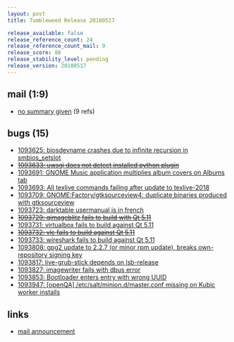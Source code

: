 ```yaml
---
layout: post
title: Tumbleweed Release 20180517

release_available: false
release_reference_count: 24
release_reference_count_mail: 9
release_score: 88
release_stability_level: pending
release_version: 20180517
---
```


## mail (1:9)

- [no summary given](https://lists.opensuse.org/opensuse-factory/2018-05/msg00256.html) (9 refs)

## bugs (15)

<!--more-->

- [1093625: biosdevname crashes due to infinite recursion in smbios_setslot](https://bugzilla.opensuse.org/show_bug.cgi?id=1093625)
- ~~[1093633: uwsgi does not detect installed python plugin](https://bugzilla.opensuse.org/show_bug.cgi?id=1093633)~~
- [1093691: GNOME Music application multiplies album covers on Albums tab](https://bugzilla.opensuse.org/show_bug.cgi?id=1093691)
- [1093693: All texlive commands failing after update to texlive-2018](https://bugzilla.opensuse.org/show_bug.cgi?id=1093693)
- [1093709: GNOME:Factory/gtksourceview4: duplicate binaries produced with gtksourceview](https://bugzilla.opensuse.org/show_bug.cgi?id=1093709)
- [1093723: darktable usermanual is in french](https://bugzilla.opensuse.org/show_bug.cgi?id=1093723)
- ~~[1093729: qimageblitz fails to build with Qt 5.11](https://bugzilla.opensuse.org/show_bug.cgi?id=1093729)~~
- [1093731: virtualbox fails to build against Qt 5.11](https://bugzilla.opensuse.org/show_bug.cgi?id=1093731)
- ~~[1093732: vlc fails to build against Qt 5.11](https://bugzilla.opensuse.org/show_bug.cgi?id=1093732)~~
- [1093733: wireshark fails to build against Qt 5.11](https://bugzilla.opensuse.org/show_bug.cgi?id=1093733)
- [1093808: gpg2 update to 2.2.7 (or minor rpm update), breaks own-repository signing key](https://bugzilla.opensuse.org/show_bug.cgi?id=1093808)
- [1093817: live-grub-stick depends on lsb-release](https://bugzilla.opensuse.org/show_bug.cgi?id=1093817)
- [1093827: imagewriter fails with dbus error](https://bugzilla.opensuse.org/show_bug.cgi?id=1093827)
- [1093853: Bootloader enters entry with wrong UUID](https://bugzilla.opensuse.org/show_bug.cgi?id=1093853)
- [1093947: [openQA] /etc/salt/minion.d/master.conf missing on Kubic worker installs](https://bugzilla.opensuse.org/show_bug.cgi?id=1093947)



## links

- [mail announcement](https://lists.opensuse.org/opensuse-factory/2018-05/msg00240.html)
